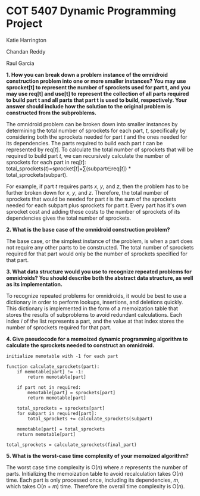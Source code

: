 # COT 5407 Dynamic Programming Project

Katie Harrington

Chandan Reddy

Raul Garcia

**1. How you can break down a problem instance of the omnidroid construction problem into one or more smaller instances? You may use sprocket[t] to represent the number of sprockets used for part t, and you may use req[t] and use[t] to represent the collection of all parts required to build part t and all parts that part t is used to build, respectively. Your answer should include how the solution to the original problem is constructed from the subproblems.**

The omnidroid problem can be broken down into smaller instances by determining the total number of sprockets for each part, *t*, specifically by considering both the sprockets needed for part *t* and the ones needed for its dependencies. The parts required to build each part *t* can be represented by req[*t*]. To calculate the total number of sprockets that will be required to build part *t*, we can recursively calculate the number of sprockets for each part in req[*t*]: total_sprockets(*t*)=sprocket[*t*]+∑(subpart∈req[*t*]) * total_sprockets(subpart).

For example, if part *t* requires parts *x*, *y*, and *z*, then the problem has to be further broken down for *x*, *y*, and *z*. Therefore, the total number of sprockets that would be needed for part *t* is the sum of the sprockets needed for each subpart plus sprockets for part *t*. Every part has it's own sprocket cost and adding these costs to the number of sprockets of its dependencies gives the total number of sprockets.

**2. What is the base case of the omnidroid construction problem?**

The base case, or the simplest instance of the problem, is when a part does not require any other parts to be constructed. The total number of sprockets required for that part would only be the number of sprockets specified for that part. 

**3. What data structure would you use to recognize repeated problems for omnidroids? You should describe both the abstract data structure, as well as its implementation.**

To recognize repeated problems for omnidroids, it would be best to use a dictionary in order to perform lookups, insertions, and deletions quickly. This dictionary is implemented in the form of a memoization table that stores the results of subproblems to avoid redundant calculations. Each index *i* of the list represents a part, and the value at that index stores the number of sprockets required for that part.

**4. Give pseudocode for a memoized dynamic programming algorithm to calculate the sprockets needed to construct an omnidroid.**

```
initialize memotable with -1 for each part

function calculate_sprockets(part):
    if memotable[part] != -1:
        return memotable[part]
    
    if part not in required:
        memotable[part] = sprockets[part]
        return memotable[part]
    
    total_sprockets = sprockets[part]
    for subpart in required[part]:
        total_sprockets += calculate_sprockets(subpart)
    
    memotable[part] = total_sprockets
    return memotable[part]

total_sprockets = calculate_sprockets(final_part)
```

**5. What is the worst-case time complexity of your memoized algorithm?**

The worst case time complexity is O(*n*) where *n* represents the number of parts. Initializing the memoization table to avoid recalculation takes O(*n*) time. Each part is only processed once, including its dependencies, *m*, which takes O(*n* + *m*) time. Therefore the overall time complexity is O(*n*).
